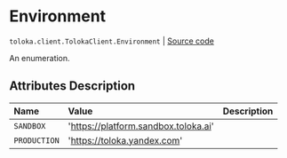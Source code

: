 # Environment
`toloka.client.TolokaClient.Environment` | [Source code](https://github.com/Toloka/toloka-kit/blob/v1.0.2/src/client/__init__.py#L234)

An enumeration.

## Attributes Description

| Name | Value | Description |
| :------| :-----------| :----------|
`SANDBOX`|'https://platform.sandbox.toloka.ai'|
`PRODUCTION`|'https://toloka.yandex.com'|
